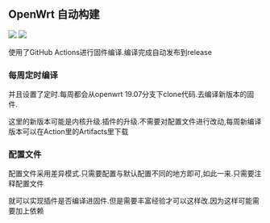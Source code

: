 ## OpenWrt 自动构建
[![](https://github.com/thisdk/openwrt-k2p-build/workflows/OpenWrt%20K2P%20MASTER%20CI/badge.svg)](https://github.com/thisdk/openwrt-k2p-build/actions)
[![](https://github.com/thisdk/openwrt-k2p-build/workflows/OpenWrt%20K2P%20DEV%20CI/badge.svg)](https://github.com/thisdk/openwrt-k2p-build/actions)

使用了GitHub Actions进行固件编译.编译完成自动发布到release

### 每周定时编译

并且设置了定时.每周都会从openwrt 19.07分支下clone代码.去编译新版本的固件.

这里的新版本可能是内核升级.插件的升级.不需要对配置文件进行改动,每周新编译版本可以在Action里的Artifacts里下载

### 配置文件

配置文件采用差异模式.只需要配置与默认配置不同的地方即可,如此一来.只需要注释配置文件

就可以实现插件是否编译进固件.但是需要丰富经验才可以这样改.因为这样可能需要加上依赖


